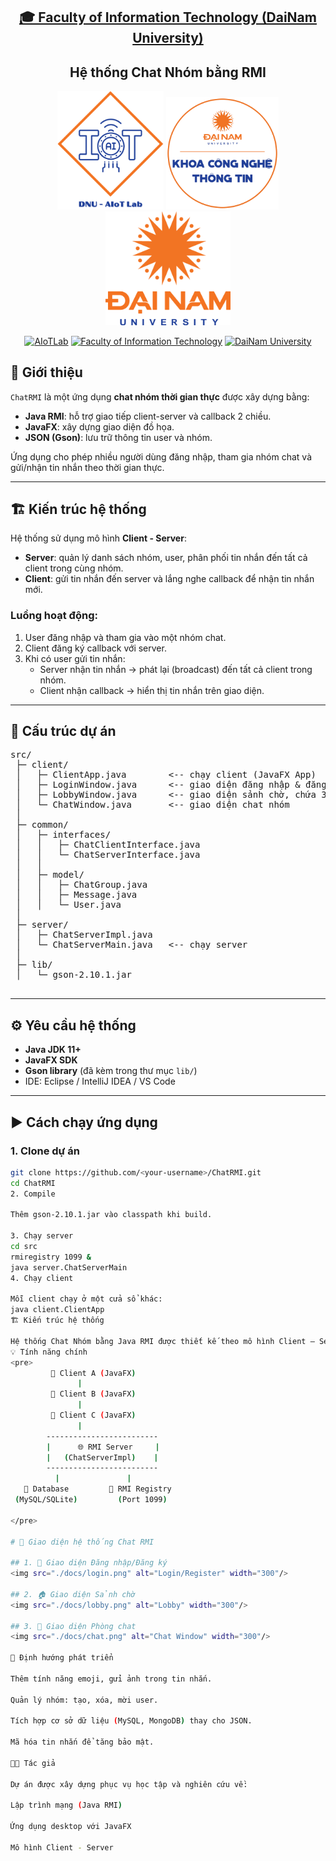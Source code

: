 <h2 align="center">
    <a href="https://dainam.edu.vn/vi/khoa-cong-nghe-thong-tin">
    🎓 Faculty of Information Technology (DaiNam University)
    </a>
</h2>
<h2 align="center">
  Hệ thống Chat Nhóm bằng RMI
</h2>
<div align="center">
    <p align="center">
        <img src="docs/aiotlab_logo.png" alt="AIoTLab Logo" width="170"/>
        <img src="docs/fitdnu_logo.png" alt="AIoTLab Logo" width="180"/>
        <img src="docs/dnu_logo.png" alt="DaiNam University Logo" width="200"/>
    </p>

[![AIoTLab](https://img.shields.io/badge/AIoTLab-green?style=for-the-badge)](https://www.facebook.com/DNUAIoTLab)
[![Faculty of Information Technology](https://img.shields.io/badge/Faculty%20of%20Information%20Technology-blue?style=for-the-badge)](https://dainam.edu.vn/vi/khoa-cong-nghe-thong-tin)
[![DaiNam University](https://img.shields.io/badge/DaiNam%20University-orange?style=for-the-badge)](https://dainam.edu.vn)

</div>


## 📌 Giới thiệu
`ChatRMI` là một ứng dụng **chat nhóm thời gian thực** được xây dựng bằng:
- **Java RMI**: hỗ trợ giao tiếp client-server và callback 2 chiều.
- **JavaFX**: xây dựng giao diện đồ họa.
- **JSON (Gson)**: lưu trữ thông tin user và nhóm.

Ứng dụng cho phép nhiều người dùng đăng nhập, tham gia nhóm chat và gửi/nhận tin nhắn theo thời gian thực.

---

## 🏗️ Kiến trúc hệ thống

Hệ thống sử dụng mô hình **Client - Server**:
- **Server**: quản lý danh sách nhóm, user, phân phối tin nhắn đến tất cả client trong cùng nhóm.
- **Client**: gửi tin nhắn đến server và lắng nghe callback để nhận tin nhắn mới.

### Luồng hoạt động:
1. User đăng nhập và tham gia vào một nhóm chat.
2. Client đăng ký callback với server.
3. Khi có user gửi tin nhắn:
   - Server nhận tin nhắn → phát lại (broadcast) đến tất cả client trong nhóm.
   - Client nhận callback → hiển thị tin nhắn trên giao diện.

---

## 📂 Cấu trúc dự án
<pre>
src/
 ├─ client/
 │   ├─ ClientApp.java        <-- chạy client (JavaFX App)
 │   ├─ LoginWindow.java      <-- giao diện đăng nhập & đăng ký
 │   ├─ LobbyWindow.java      <-- giao diện sảnh chờ, chứa 3 nhóm chat mặc định
 │   └─ ChatWindow.java       <-- giao diện chat nhóm
 │
 ├─ common/
 │   ├─ interfaces/
 │   │   ├─ ChatClientInterface.java
 │   │   └─ ChatServerInterface.java
 │   │
 │   ├─ model/
 │   │   ├─ ChatGroup.java
 │   │   ├─ Message.java
 │   │   └─ User.java
 │
 ├─ server/
 │   ├─ ChatServerImpl.java
 │   └─ ChatServerMain.java   <-- chạy server
 │
 ├─ lib/
 │   └─ gson-2.10.1.jar

</pre>
---

## ⚙️ Yêu cầu hệ thống
- **Java JDK 11+**
- **JavaFX SDK**
- **Gson library** (đã kèm trong thư mục `lib/`)
- IDE: Eclipse / IntelliJ IDEA / VS Code

---

## ▶️ Cách chạy ứng dụng

### 1. Clone dự án
```bash
git clone https://github.com/<your-username>/ChatRMI.git
cd ChatRMI
2. Compile

Thêm gson-2.10.1.jar vào classpath khi build.

3. Chạy server
cd src
rmiregistry 1099 &
java server.ChatServerMain
4. Chạy client

Mỗi client chạy ở một cửa sổ khác:
java client.ClientApp
🏗️ Kiến trúc hệ thống

Hệ thống Chat Nhóm bằng Java RMI được thiết kế theo mô hình Client – Server – Database, với thành phần chính như sau:
💡 Tính năng chính
<pre>
         👤 Client A (JavaFX)
               |
         👤 Client B (JavaFX)
               |
         👤 Client C (JavaFX)
               |
        -------------------------
        |      🌐 RMI Server     |
        |   (ChatServerImpl)    |
        -------------------------
          |               |
   📂 Database         📜 RMI Registry
 (MySQL/SQLite)         (Port 1099)

</pre>

# 📌 Giao diện hệ thống Chat RMI

## 1. 🔑 Giao diện Đăng nhập/Đăng ký
<img src="./docs/login.png" alt="Login/Register" width="300"/>

## 2. 🏠 Giao diện Sảnh chờ
<img src="./docs/lobby.png" alt="Lobby" width="300"/>

## 3. 💬 Giao diện Phòng chat
<img src="./docs/chat.png" alt="Chat Window" width="300"/>

🔮 Định hướng phát triển

Thêm tính năng emoji, gửi ảnh trong tin nhắn.

Quản lý nhóm: tạo, xóa, mời user.

Tích hợp cơ sở dữ liệu (MySQL, MongoDB) thay cho JSON.

Mã hóa tin nhắn để tăng bảo mật.

👨‍💻 Tác giả

Dự án được xây dựng phục vụ học tập và nghiên cứu về:

Lập trình mạng (Java RMI)

Ứng dụng desktop với JavaFX

Mô hình Client - Server